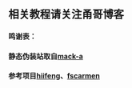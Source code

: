 相关教程请关注甬哥博客
---------------------------------------------------------------------------
#### 鸣谢表：
#### 静态伪装站取自[mack-a](https://github.com/mack-a/v2ray-agent)
#### 参考项目[hiifeng](https://github.com/hiifeng/V2ray-for-Doprax)、[fscarmen](https://github.com/fscarmen2/V2-for-Doprax)
